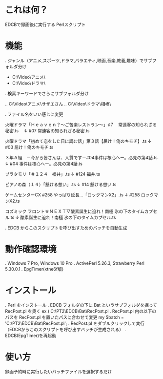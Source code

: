 # これは何？
EDCBで録画後に実行する Perlスクリプト

# 機能
. ジャンル（アニメ,スポーツ,ドラマ,バラエティ,映画,音楽,教養,趣味）でサブフォルダ分け

* C:\Video\アニメ\
* C:\Video\ドラマ\

. 検索キーワードでさらにサブフォルダ分け

.. C:\Video\アニメ\サザエさん
.. C:\Video\ドラマ\相棒\

. ファイル名をいい感じに変更

火曜ドラマ「Ｈｅａｖｅｎ？～ご苦楽レストラン～」♯７　常連客の知られざる秘密.ts
　↓
#07 常連客の知られざる秘密.ts

火曜ドラマ「初めて恋をした日に読む話」第３話【届け！俺のキモチ】.ts
  ↓
#03 届け！俺のキモチ.ts

３年Ａ組　－今から皆さんは、人質です－#04事件は核心へー。必見の第4話.ts
  ↓
#04 事件は核心へー。必見の第4話.ts

ブラタモリ「＃１２４　福井」.ts
  ↓
#124 福井.ts

ピアノの森（１４）「懸ける想い」.ts
  ↓
#14 懸ける想い.ts

ゲームセンターCX #258 やっぱり延長…「ロックマンX2」.ts
  ↓
#258 ロックマンX2.ts

コズミック フロント☆ＮＥＸＴ▽酸素誕生に迫れ！南極 氷の下のタイムカプセル.ts
  ↓
酸素誕生に迫れ！南極 氷の下のタイムカプセル.ts

. EDCB からこのスクリプトを呼び出すためのバッチを自動生成
 
# 動作確認環境
. Windows 7 Pro, Windows 10 Pro
. ActivePerl 5.26.3, Strawberry Perl 5.30.0.1
. EpgTimer(xtne6f版)

# インストール
. Perl をインストール
. EDCB フォルダの下に Bat というサブフォルダを掘って RecPost.pl を奥く
   ex.) C:\PT2\EDCB\Bat\RecPost.pl
. RecPost.pl 内の以下のパスを RecPost.pl を置いたパスに合わせて変更
    	my $batch = 'C:\PT2\EDCB\Bat\RecPost.pl';
. RecPost.pl をダブルクリックして実行（EDCBからこのスクリプトを呼び出すバッチが生成される）
. EDCB(EpgTimer)を再起動

# 使い方
録画予約時に実行したいバッチファイルを選択するだけ
